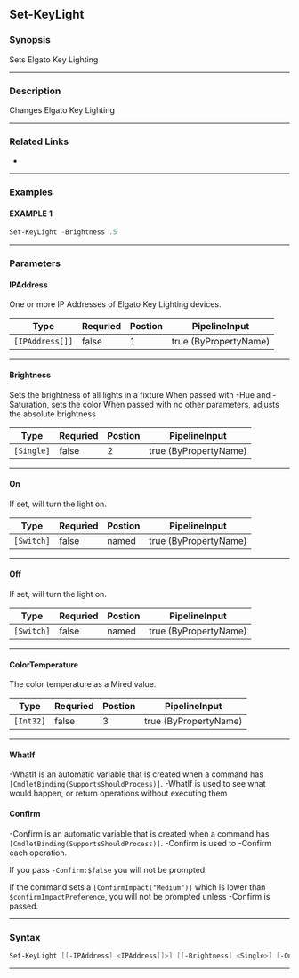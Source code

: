 
Set-KeyLight
------------
### Synopsis
Sets Elgato Key Lighting

---
### Description

Changes Elgato Key Lighting

---
### Related Links
* [](Get-KeyLight.md)
---
### Examples
#### EXAMPLE 1
```PowerShell
Set-KeyLight -Brightness .5
```

---
### Parameters
#### **IPAddress**

One or more IP Addresses of Elgato Key Lighting devices.



|Type               |Requried|Postion|PipelineInput        |
|-------------------|--------|-------|---------------------|
|```[IPAddress[]]```|false   |1      |true (ByPropertyName)|
---
#### **Brightness**

Sets the brightness of all lights in a fixture
When passed with -Hue and -Saturation, sets the color
When passed with no other parameters, adjusts the absolute brightness



|Type          |Requried|Postion|PipelineInput        |
|--------------|--------|-------|---------------------|
|```[Single]```|false   |2      |true (ByPropertyName)|
---
#### **On**

If set, will turn the light on.



|Type          |Requried|Postion|PipelineInput        |
|--------------|--------|-------|---------------------|
|```[Switch]```|false   |named  |true (ByPropertyName)|
---
#### **Off**

If set, will turn the light on.



|Type          |Requried|Postion|PipelineInput        |
|--------------|--------|-------|---------------------|
|```[Switch]```|false   |named  |true (ByPropertyName)|
---
#### **ColorTemperature**

The color temperature as a Mired value.



|Type         |Requried|Postion|PipelineInput        |
|-------------|--------|-------|---------------------|
|```[Int32]```|false   |3      |true (ByPropertyName)|
---
#### **WhatIf**
-WhatIf is an automatic variable that is created when a command has ```[CmdletBinding(SupportsShouldProcess)]```.
-WhatIf is used to see what would happen, or return operations without executing them
#### **Confirm**
-Confirm is an automatic variable that is created when a command has ```[CmdletBinding(SupportsShouldProcess)]```.
-Confirm is used to -Confirm each operation.
    
If you pass ```-Confirm:$false``` you will not be prompted.
    
    
If the command sets a ```[ConfirmImpact("Medium")]``` which is lower than ```$confirmImpactPreference```, you will not be prompted unless -Confirm is passed.

---
### Syntax
```PowerShell
Set-KeyLight [[-IPAddress] <IPAddress[]>] [[-Brightness] <Single>] [-On] [-Off] [[-ColorTemperature] <Int32>] [-WhatIf] [-Confirm] [<CommonParameters>]
```
---


